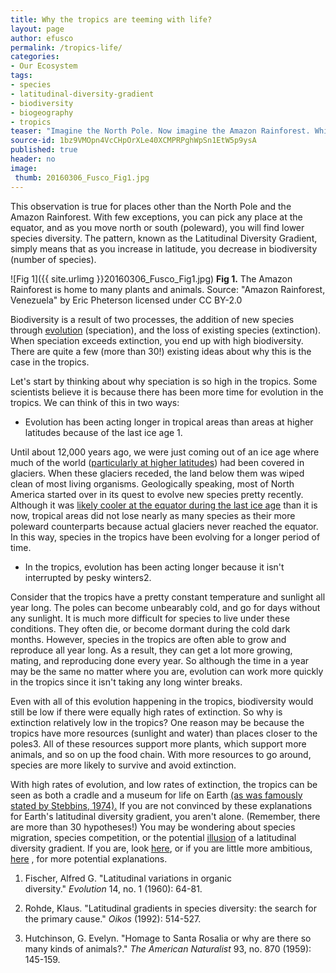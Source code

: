```yaml
---
title: Why the tropics are teeming with life?
layout: page
author: efusco
permalink: /tropics-life/
categories:
- Our Ecosystem
tags:
- species
- latitudinal-diversity-gradient
- biodiversity
- biogeography
- tropics
teaser: "Imagine the North Pole. Now imagine the Amazon Rainforest. Which place is home to more plants and animals? This seems like a very simple question, and it is. The Amazon has more plants, animals, and species in general than the North Pole. Perhaps, the better question here is WHY are there so many more species in the Amazon?"
source-id: 1bz9VMOpn4VcCHpOrXLe40XCMPRPghWpSn1EtW5p9ysA
published: true
header: no
image:
 thumb: 20160306_Fusco_Fig1.jpg
---
```

This observation is true for places other than the North Pole and the Amazon Rainforest. With few exceptions, you can pick any place at the equator, and as you move north or south (poleward), you will find lower species diversity. The pattern, known as the Latitudinal Diversity Gradient, simply means that as you increase in latitude, you decrease in biodiversity (number of species). 

![Fig 1]({{ site.urlimg }}20160306_Fusco_Fig1.jpg)
**Fig 1.** The Amazon Rainforest is home to many plants and animals. Source: "Amazon Rainforest, Venezuela" by Eric Pheterson licensed under CC BY-2.0

 Biodiversity is a result of two processes, the addition of new species  through [evolution](http://science.howstuffworks.com/life/evolution/evolution1.htm) (speciation), and the loss of existing species  (extinction). When speciation exceeds extinction, you end up with high biodiversity. There are quite a few (more than 30!) existing ideas about why this is the case in the tropics. 

Let's start by thinking about why speciation is so high in the tropics. Some scientists believe it is because there has been more time for evolution in the tropics. We can think of this in two ways: 

* Evolution has been acting longer in tropical areas than areas at higher latitudes because of the last ice age 1.

Until about 12,000 years ago, we were just coming out of an ice age where much of the world ([particularly at higher latitudes](https://upload.wikimedia.org/wikipedia/commons/4/42/Northern_icesheet_hg.png)) had been covered in glaciers. When these glaciers receded, the land below them was wiped clean of most living organisms. Geologically speaking, most of North America started over in its quest to evolve new species pretty recently. Although it was [likely cooler at the equator during the last ice age](http://www.columbia.edu/cu/record/archives/vol21/vol21_iss2/record2102.16.html) than it is now, tropical areas did not lose nearly as many species as their more poleward counterparts because actual glaciers never reached the equator. In this way, species in the tropics have been evolving for a longer period of time.

* In the tropics, evolution has been acting longer because it isn't interrupted by pesky winters2.

Consider that the tropics have a pretty constant temperature and sunlight all year long. The poles can become unbearably cold, and go for days without any sunlight. It is much more difficult for species to live under these conditions. They often die, or become dormant during the cold dark months. However, species in the tropics are often able to grow and reproduce all year long. As a result, they can get a lot more growing, mating, and reproducing done every year. So although the time in a year may be the same no matter where you are, evolution can work more quickly in the tropics since it isn't taking any long winter breaks.

Even with all of this evolution happening in the tropics, biodiversity would still be low if there were equally high rates of extinction. So why is extinction relatively low in the tropics? One reason may be because the tropics have more resources (sunlight and water) than places closer to the poles3. All of these resources support more plants, which support more animals, and so on up the food chain. With more resources to go around, species are more likely to survive and avoid extinction.

With high rates of evolution, and low rates of extinction, the tropics can be seen as both a cradle and a museum for life on Earth [(as was famously stated by Stebbins, 1974).](http://www.scientificamerican.com/article/cradle-or-museum-for-the/) If you are not convinced by these explanations for Earth's latitudinal diversity gradient, you aren't alone. (Remember, there are more than 30 hypotheses!) You may be wondering about species migration, species competition, or the potential [illusion](http://izt.ciens.ucv.ve/ecologia/Archivos/ECOLOGIA_DE%20_POBLACIONES_Hasta%202004/ECOL_POBLAC_Hasta%202004_(O-Z)/Stevens%201989.pdf) of a latitudinal diversity gradient. If you are, look [here](https://en.wikipedia.org/wiki/Latitudinal_gradients_in_species_diversity), or if you are little more ambitious, [here](http://onlinelibrary.wiley.com/doi/10.1111/jbi.12228/full) , for more potential explanations.  

1. Fischer, Alfred G. "Latitudinal variations in organic diversity." *Evolution* 14, no. 1 (1960): 64-81.	

2. Rohde, Klaus. "Latitudinal gradients in species diversity: the search for the primary cause." *Oikos* (1992): 514-527.

3. Hutchinson, G. Evelyn. "Homage to Santa Rosalia or why are there so many kinds of animals?." *The American Naturalist* 93, no. 870 (1959): 145-159.																																																																																																								

